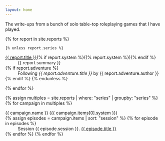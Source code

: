 ```yaml
---
layout: home
---
```


The write-ups from a bunch of solo table-top roleplaying games that I have played.

<dl>
  {% for report in site.reports %}
  
    {% unless report.series %}
  <dt><a href="{{ report.url | relative_url }}">{{ report.title }}</a>{% if report.system %}({% report.system %}){% endif %}</dt>
  <dd>{{ report.summary }}</dd>
  {% if report.adventure %}
  <dd>Following <i>{{ report.adventure.title }}</i> by {{ report.adventure.author }}</dd>
  {% endif %}
    {% endunless %}
    
  {% endfor %}
  
  {% assign multiples = site.reports | where: "series" | groupby: "series" %}
  {% for campaign in multiples %}
  <dt>{{ campaign.name }} ({{ campaign.items[0].system }})</dt>
    {% assign episodes = campaign.items | sort: "session" %}
    {% for episode in episodes %}
  <dd>Session {{ episode.session }}.
    <a href="{{ episode.url | relative_url }}">{{ episode.title }}</a>
  </dd>
    {% endfor %}
  {% endfor %}
</dl>
